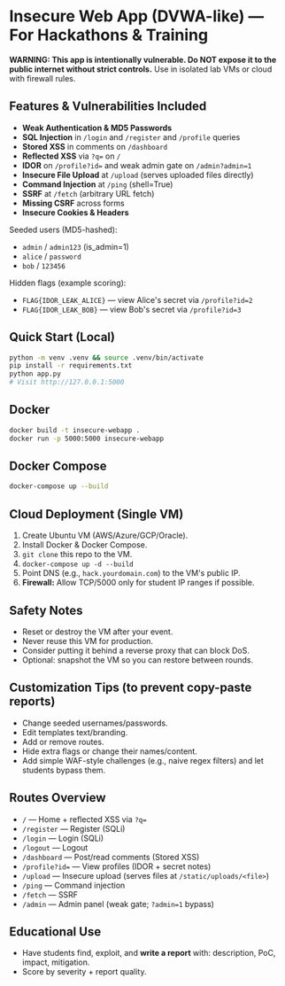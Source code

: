 # Insecure Web App (DVWA-like) — For Hackathons & Training

**WARNING: This app is intentionally vulnerable. Do NOT expose it to the public internet without strict controls.**
Use in isolated lab VMs or cloud with firewall rules.

## Features & Vulnerabilities Included
- **Weak Authentication & MD5 Passwords**
- **SQL Injection** in `/login` and `/register` and `/profile` queries
- **Stored XSS** in comments on `/dashboard`
- **Reflected XSS** via `?q=` on `/`
- **IDOR** on `/profile?id=` and weak admin gate on `/admin?admin=1`
- **Insecure File Upload** at `/upload` (serves uploaded files directly)
- **Command Injection** at `/ping` (shell=True)
- **SSRF** at `/fetch` (arbitrary URL fetch)
- **Missing CSRF** across forms
- **Insecure Cookies & Headers**

Seeded users (MD5-hashed):
- `admin` / `admin123` (is_admin=1)
- `alice` / `password`
- `bob` / `123456`

Hidden flags (example scoring):
- `FLAG{IDOR_LEAK_ALICE}` — view Alice's secret via `/profile?id=2`
- `FLAG{IDOR_LEAK_BOB}` — view Bob's secret via `/profile?id=3`

## Quick Start (Local)
```bash
python -m venv .venv && source .venv/bin/activate
pip install -r requirements.txt
python app.py
# Visit http://127.0.0.1:5000
```

## Docker
```bash
docker build -t insecure-webapp .
docker run -p 5000:5000 insecure-webapp
```

## Docker Compose
```bash
docker-compose up --build
```

## Cloud Deployment (Single VM)
1. Create Ubuntu VM (AWS/Azure/GCP/Oracle).
2. Install Docker & Docker Compose.
3. `git clone` this repo to the VM.
4. `docker-compose up -d --build`
5. Point DNS (e.g., `hack.yourdomain.com`) to the VM's public IP.
6. **Firewall:** Allow TCP/5000 only for student IP ranges if possible.

## Safety Notes
- Reset or destroy the VM after your event.
- Never reuse this VM for production.
- Consider putting it behind a reverse proxy that can block DoS.
- Optional: snapshot the VM so you can restore between rounds.

## Customization Tips (to prevent copy-paste reports)
- Change seeded usernames/passwords.
- Edit templates text/branding.
- Add or remove routes.
- Hide extra flags or change their names/content.
- Add simple WAF-style challenges (e.g., naive regex filters) and let students bypass them.

## Routes Overview
- `/` — Home + reflected XSS via `?q=`
- `/register` — Register (SQLi)
- `/login` — Login (SQLi)
- `/logout` — Logout
- `/dashboard` — Post/read comments (Stored XSS)
- `/profile?id=` — View profiles (IDOR + secret notes)
- `/upload` — Insecure upload (serves files at `/static/uploads/<file>`)
- `/ping` — Command injection
- `/fetch` — SSRF
- `/admin` — Admin panel (weak gate; `?admin=1` bypass)

## Educational Use
- Have students find, exploit, and **write a report** with: description, PoC, impact, mitigation.
- Score by severity + report quality.
